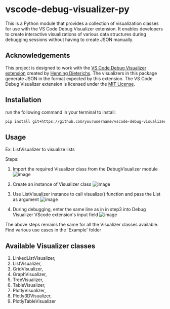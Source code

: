 # vscode-debug-visualizer-py
This is a Python module that provides a collection of visualization classes for use with the VS Code Debug Visualizer extension. It enables developers to create interactive visualizations of various data structures during debugging sessions without having to create JSON manually.


## Acknowledgements

This project is designed to work with the [VS Code Debug Visualizer extension](https://marketplace.visualstudio.com/items?itemName=hediet.debug-visualizer) created by [Henning Dieterichs](https://github.com/hediet). The visualizers in this package generate JSON in the format expected by this extension.
The VS Code Debug Visualizer extension is licensed under the [MIT License](https://github.com/hediet/vscode-debug-visualizer/blob/master/LICENSE).


## Installation
run the following command in your terminal to install:
```bash
pip install git+https://github.com/yourusername/vscode-debug-visualizer-py.git
```
## Usage

Ex: ListVisualizer to visualize lists

Steps:

1. Import the required Visualizer class from the DebugVisualizer module
   ![image](https://github.com/user-attachments/assets/33a91642-47df-4cd2-b01d-36bd04111b11)

2. Create an instance of Visualizer class
   ![image](https://github.com/user-attachments/assets/932d1a95-bc10-40a7-8ddf-932184bf6107)

3. Use ListVisualizer instance to call visualize() function and pass the List as argument
   ![image](https://github.com/user-attachments/assets/0de62db1-2050-44ef-8b84-b241fc9e712c)

4. During debugging, enter the same line as in in step3 into Debug Visualizer VScode extension's input field
   ![image](https://github.com/user-attachments/assets/d46685d0-b7c9-4b93-a3fc-742db58192fd)

The above steps remains the same for all the Visualizer classes available.
Find various use cases in the 'Example' folder

## Available Visualizer classes

1. LinkedListVisualizer,
2. ListVisualizer,
3. GridVisualizer,
4. GraphVisualizer,
5. TreeVisualizer,
6. TableVisualizer,
7. PlotlyVisualizer,
8. Plotly3DVisualizer,
9. PlotlyTableVisualizer


